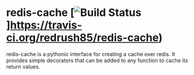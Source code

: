 # redis-cache [![Build Status](https://travis-ci.org/redrush85/redis-cache.svg?branch=master)]https://travis-ci.org/redrush85/redis-cache)
redis-cache is a pythonic interface for creating a cache over redis. It provides simple decorators that can be added to any function to cache its return values.
